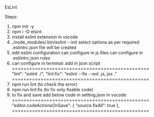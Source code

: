 EsLint

Steps:
1. npm init -y
2. npm i -D elsint
3. install eslint extension in vscode
4. ./node_modules/.bin/eslint --init
    select options as per required
    .eslintrc.json file will be created
5. edit eslint configuration
    can configure in js files
    can configure in .esliintrc.json rules
6. can configure in terminal: add in json script
================================================
    "lint": "eslint ./",
    "lint:fix": "eslint --fix --ext .js,.jsx ."
================================================
7. npm run lint (to check the error)
8. npm run lint:fix (to fix only fixable code)
9. to fix and save add below code in setting.json in vscode
================================================
"editor.codeActionsOnSave": {
  "source.fixAll": true
},
================================================
